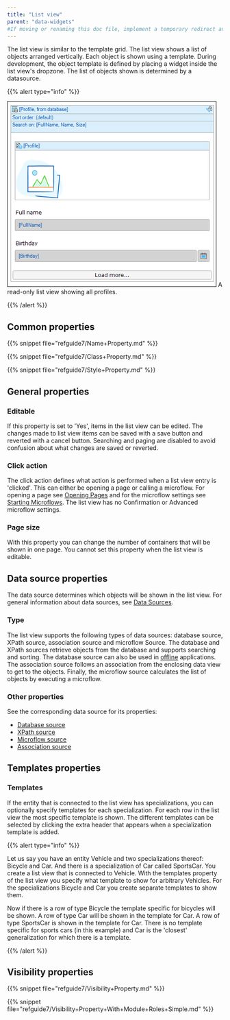 ```yaml
---
title: "List view"
parent: "data-widgets"
#If moving or renaming this doc file, implement a temporary redirect and let the respective team know they should update the URL in the product. See Mapping to Products for more details.
---
```



The list view is similar to the template grid. The list view shows a list of objects arranged vertically. Each object is shown using a template. During development, the object template is defined by placing a widget inside the list view's dropzone. The list of objects shown is determined by a datasource.

{{% alert type="info" %}}

![](attachments/pages/list-view.png)
A read-only list view showing all profiles.

{{% /alert %}}

## Common properties

{{% snippet file="refguide7/Name+Property.md" %}}

{{% snippet file="refguide7/Class+Property.md" %}}

{{% snippet file="refguide7/Style+Property.md" %}}

## General properties

### Editable

If this property is set to 'Yes', items in the list view can be edited. The changes made to list view items can be saved with a save button and reverted with a cancel button. Searching and paging are disabled to avoid confusion about what changes are saved or reverted.

### Click action

The click action defines what action is performed when a list view entry is 'clicked'. This can either be opening a page or calling a microflow. For opening a page see [Opening Pages](opening-pages) and for the microflow settings see [Starting Microflows](starting-microflows). The list view has no Confirmation or Advanced microflow settings.

### Page size

With this property you can change the number of containers that will be shown in one page. You cannot set this property when the list view is editable.

## Data source properties

The data source determines which objects will be shown in the list view. For general information about data sources, see [Data Sources](data-sources).

### Type

The list view supports the following types of data sources: database source, XPath source, association source and microflow Source. The database and XPath sources retrieve objects from the database and supports searching and sorting. The database source can also be used in [offline](offline) applications. The association source follows an association from the enclosing data view to get to the objects. Finally, the microflow source calculates the list of objects by executing a microflow.

### Other properties

See the corresponding data source for its properties:

*   [Database source](database-source)
*   [XPath source](xpath-source)
*   [Microflow source](microflow-source)
*   [Association source](association-source)

## Templates properties

### Templates

If the entity that is connected to the list view has specializations, you can optionally specify templates for each specialization. For each row in the list view the most specific template is shown. The different templates can be selected by clicking the extra header that appears when a specialization template is added.

{{% alert type="info" %}}

Let us say you have an entity Vehicle and two specializations thereof: Bicycle and Car. And there is a specialization of Car called SportsCar. You create a list view that is connected to Vehicle. With the templates property of the list view you specify what template to show for arbitrary Vehicles. For the specializations Bicycle and Car you create separate templates to show them.

Now if there is a row of type Bicycle the template specific for bicycles will be shown. A row of type Car will be shown in the template for Car. A row of type SportsCar is shown in the template for Car. There is no template specific for sports cars (in this example) and Car is the 'closest' generalization for which there is a template.

{{% /alert %}}

## Visibility properties

{{% snippet file="refguide7/Visibility+Property.md" %}}

{{% snippet file="refguide7/Visibility+Property+With+Module+Roles+Simple.md" %}}
